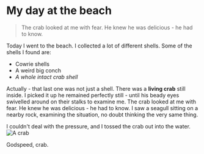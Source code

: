 # My day at the beach
>The crab looked at me with fear. He knew he was delicious - he had to know.

Today I went to the beach. I collected a lot of different shells. Some of the shells I found are:
* Cowrie shells
* A weird big conch
* _A whole intact crab shell_

Actually - that last one was not just a shell. There was a **living crab** still inside. I picked it up he remained perfectly still - until his beady eyes swivelled around on their stalks to examine me. The crab looked at me with fear. He knew he was delicious - he had to know. I saw a seagull sitting on a nearby rock, examining the situation, no doubt thinking the very same thing.

I couldn't deal with the pressure, and I tossed the crab out into the water.
![A crab](https://www.irishtimes.com/polopoly_fs/1.4334153.1597851316!/image/image.jpg_gen/derivatives/box_460_245/image.jpg)

Godspeed, crab.